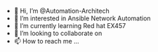 - 👋 Hi, I’m @Automation-Architech
- 👀 I’m interested in Ansible Network Automation
- 🌱 I’m currently learning Red hat EX457
- 💞️ I’m looking to collaborate on 
- 📫 How to reach me ...

<!---
Automation-Architech/Automation-Architech is a ✨ special ✨ repository because its `README.md` (this file) appears on your GitHub profile.
You can click the Preview link to take a look at your changes.
--->
